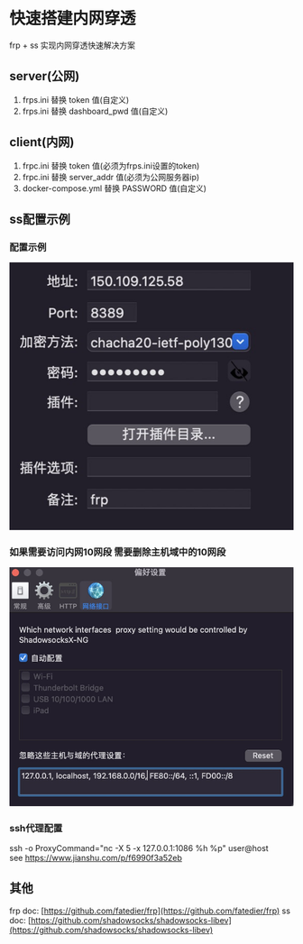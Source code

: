 # 快速搭建内网穿透

frp + ss 实现内网穿透快速解决方案

## server(公网)
1. frps.ini 替换 token 值(自定义)
2. frps.ini 替换 dashboard_pwd 值(自定义)

## client(内网)
1. frpc.ini 替换 token 值(必须为frps.ini设置的token)
2. frpc.ini 替换 server_addr 值(必须为公网服务器ip)
3. docker-compose.yml 替换 PASSWORD 值(自定义)

## ss配置示例
### 配置示例
![Image text](https://raw.githubusercontent.com/adolfheir/frp-ss/master/misc/ss_1.jpg)

### 如果需要访问内网10网段 需要删除主机域中的10网段
![Image text](https://raw.githubusercontent.com/adolfheir/frp-ss/master/misc/ss_2.jpg)

### ssh代理配置
ssh -o ProxyCommand="nc -X 5 -x 127.0.0.1:1086 %h %p" user@host    
see https://www.jianshu.com/p/f6990f3a52eb

## 其他
frp doc: [https://github.com/fatedier/frp](https://github.com/fatedier/frp)
ss doc: [https://github.com/shadowsocks/shadowsocks-libev](https://github.com/shadowsocks/shadowsocks-libev)







